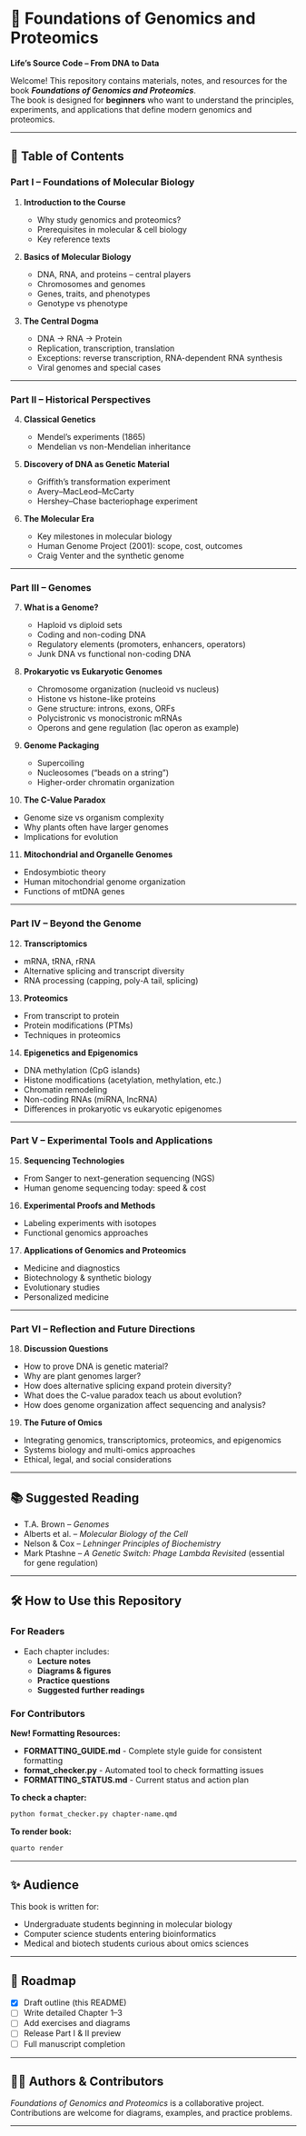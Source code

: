 # 📖 Foundations of Genomics and Proteomics  
**Life’s Source Code – From DNA to Data**

Welcome! This repository contains materials, notes, and resources for the book **_Foundations of Genomics and Proteomics_**.  
The book is designed for **beginners** who want to understand the principles, experiments, and applications that define modern genomics and proteomics.

---

## 📑 Table of Contents

### Part I – Foundations of Molecular Biology
1. **Introduction to the Course**
   - Why study genomics and proteomics?  
   - Prerequisites in molecular & cell biology  
   - Key reference texts  

2. **Basics of Molecular Biology**
   - DNA, RNA, and proteins – central players  
   - Chromosomes and genomes  
   - Genes, traits, and phenotypes  
   - Genotype vs phenotype  

3. **The Central Dogma**
   - DNA → RNA → Protein  
   - Replication, transcription, translation  
   - Exceptions: reverse transcription, RNA-dependent RNA synthesis  
   - Viral genomes and special cases  

---

### Part II – Historical Perspectives
4. **Classical Genetics**
   - Mendel’s experiments (1865)  
   - Mendelian vs non-Mendelian inheritance  

5. **Discovery of DNA as Genetic Material**
   - Griffith’s transformation experiment  
   - Avery–MacLeod–McCarty  
   - Hershey–Chase bacteriophage experiment  

6. **The Molecular Era**
   - Key milestones in molecular biology  
   - Human Genome Project (2001): scope, cost, outcomes  
   - Craig Venter and the synthetic genome  

---

### Part III – Genomes
7. **What is a Genome?**
   - Haploid vs diploid sets  
   - Coding and non-coding DNA  
   - Regulatory elements (promoters, enhancers, operators)  
   - Junk DNA vs functional non-coding DNA  

8. **Prokaryotic vs Eukaryotic Genomes**
   - Chromosome organization (nucleoid vs nucleus)  
   - Histone vs histone-like proteins  
   - Gene structure: introns, exons, ORFs  
   - Polycistronic vs monocistronic mRNAs  
   - Operons and gene regulation (lac operon as example)  

9. **Genome Packaging**
   - Supercoiling  
   - Nucleosomes (“beads on a string”)  
   - Higher-order chromatin organization  

10. **The C-Value Paradox**
   - Genome size vs organism complexity  
   - Why plants often have larger genomes  
   - Implications for evolution  

11. **Mitochondrial and Organelle Genomes**
   - Endosymbiotic theory  
   - Human mitochondrial genome organization  
   - Functions of mtDNA genes  

---

### Part IV – Beyond the Genome
12. **Transcriptomics**
   - mRNA, tRNA, rRNA  
   - Alternative splicing and transcript diversity  
   - RNA processing (capping, poly-A tail, splicing)  

13. **Proteomics**
   - From transcript to protein  
   - Protein modifications (PTMs)  
   - Techniques in proteomics  

14. **Epigenetics and Epigenomics**
   - DNA methylation (CpG islands)  
   - Histone modifications (acetylation, methylation, etc.)  
   - Chromatin remodeling  
   - Non-coding RNAs (miRNA, lncRNA)  
   - Differences in prokaryotic vs eukaryotic epigenomes  

---

### Part V – Experimental Tools and Applications
15. **Sequencing Technologies**
   - From Sanger to next-generation sequencing (NGS)  
   - Human genome sequencing today: speed & cost  

16. **Experimental Proofs and Methods**
   - Labeling experiments with isotopes  
   - Functional genomics approaches  

17. **Applications of Genomics and Proteomics**
   - Medicine and diagnostics  
   - Biotechnology & synthetic biology  
   - Evolutionary studies  
   - Personalized medicine  

---

### Part VI – Reflection and Future Directions
18. **Discussion Questions**
   - How to prove DNA is genetic material?  
   - Why are plant genomes larger?  
   - How does alternative splicing expand protein diversity?  
   - What does the C-value paradox teach us about evolution?  
   - How does genome organization affect sequencing and analysis?  

19. **The Future of Omics**
   - Integrating genomics, transcriptomics, proteomics, and epigenomics  
   - Systems biology and multi-omics approaches  
   - Ethical, legal, and social considerations  

---

## 📚 Suggested Reading
- T.A. Brown – *Genomes*
- Alberts et al. – *Molecular Biology of the Cell*
- Nelson & Cox – *Lehninger Principles of Biochemistry*
- Mark Ptashne – *A Genetic Switch: Phage Lambda Revisited* (essential for gene regulation)  

---

## 🛠 How to Use this Repository

### For Readers
- Each chapter includes:
  - **Lecture notes**
  - **Diagrams & figures**
  - **Practice questions**
  - **Suggested further readings**

### For Contributors

**New! Formatting Resources:**
- **FORMATTING_GUIDE.md** - Complete style guide for consistent formatting
- **format_checker.py** - Automated tool to check formatting issues
- **FORMATTING_STATUS.md** - Current status and action plan

**To check a chapter:**
```bash
python format_checker.py chapter-name.qmd
```

**To render book:**
```bash
quarto render
```  

---

## ✨ Audience
This book is written for:
- Undergraduate students beginning in molecular biology  
- Computer science students entering bioinformatics  
- Medical and biotech students curious about omics sciences  

---

## 🔮 Roadmap
- [x] Draft outline (this README)  
- [ ] Write detailed Chapter 1–3  
- [ ] Add exercises and diagrams  
- [ ] Release Part I & II preview  
- [ ] Full manuscript completion  

---

## 👩‍🔬 Authors & Contributors
*Foundations of Genomics and Proteomics* is a collaborative project. Contributions are welcome for diagrams, examples, and practice problems.  

---

